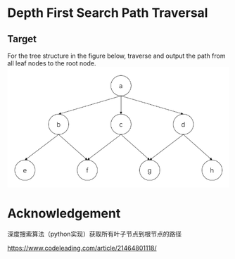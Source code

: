 # Depth First Search Path Traversal
## Target
For the tree structure in the figure below, traverse and output the path from all leaf nodes to the root node.
<img src="tree_structure.PNG" width="600" />

# Acknowledgement
深度搜索算法（python实现）获取所有叶子节点到根节点的路径

https://www.codeleading.com/article/21464801118/
